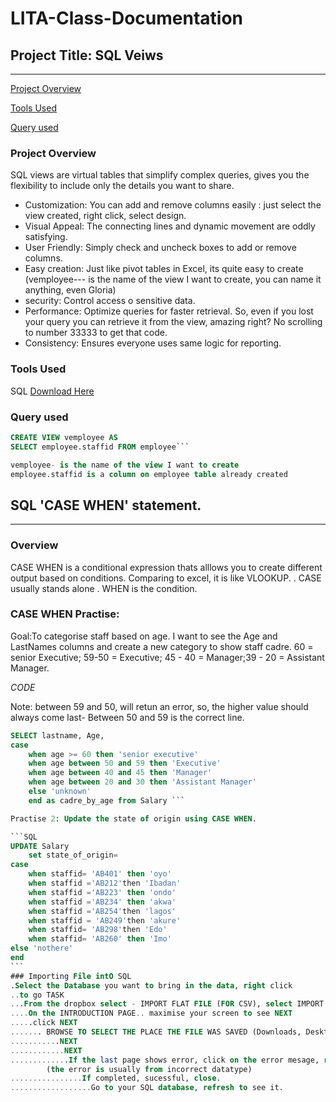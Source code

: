 # LITA-Class-Documentation
## Project Title: SQL Veiws
---
[Project Overview](#project-overview)

[Tools Used](#tools-used)

[Query used](#query-used)

### Project Overview
SQL views are virtual tables that simplify complex queries, gives you the flexibility to include only the details you want to share.
-  Customization: You can add and remove columns easily : just select the view created, right click, select design.
-  Visual Appeal: The connecting lines and dynamic movement are oddly satisfying.
-  User Friendly: Simply check and uncheck boxes to add or remove columns.
-  Easy creation: Just like pivot tables in Excel, its quite easy to create
(vemployee--- is the name of the view I want to create, you can name it anything, even Gloria)
-  security: Control access o sensitive data.
-  Performance: Optimize queries for faster retrieval. So, even if you lost your query you can retrieve it from the view, amazing right? No scrolling to number 33333 to get that code.
-  Consistency: Ensures everyone uses same logic for reporting.

### Tools Used
SQL [Download Here](https://www.microsoft.com/en-us/sql-server/sql-server-downloads)
### Query used
```sql
CREATE VIEW vemployee AS
SELECT employee.staffid FROM employee```

vemployee- is the name of the view I want to create
employee.staffid is a column on employee table already created
```

## SQL 'CASE WHEN' statement.
---
### Overview

CASE WHEN is a conditional expression thats alllows you to create different output based on conditions. Comparing to excel, it is like VLOOKUP.
. CASE usually stands alone 
. WHEN is the condition.

### CASE WHEN Practise:
Goal:To categorise staff based on age. I want to see the Age and LastNames columns and create a new category to show staff cadre.
60 = senior Executive; 59-50 = Executive; 45 - 40 = Manager;39 - 20 = Assistant Manager.

*CODE*

Note: between 59 and 50, will retun an error, so, the higher value should always come last- Between 50 and 59 is the correct line.

````SQL
SELECT lastname, Age,
case
	when age >= 60 then 'senior executive'
	when age between 50 and 59 then 'Executive'
	when age between 40 and 45 then 'Manager'
	when age between 20 and 30 then 'Assistant Manager'
	else 'unknown'
	end as cadre_by_age from Salary ```

Practise 2: Update the state of origin using CASE WHEN.

```SQL
UPDATE Salary
	set state_of_origin=
case 
	when staffid= 'AB401' then 'oyo'
	when staffid ='AB212'then 'Ibadan'
	when staffid ='AB223' then 'ondo'
	when staffid ='AB234' then 'akwa'
	when staffid ='AB254'then 'lagos'
	when staffid = 'AB249'then 'akure'
	when staffid= 'AB298'then 'Edo'
	when staffid= 'AB260' then 'Imo'
else 'nothere'
end
```
### Importing File intO SQL
.Select the Database you want to bring in the data, right click 
..to go TASK
...From the dropbox select - IMPORT FLAT FILE (FOR CSV), select IMPORT FILE (FOR EXCEL FILE)
....On the INTRODUCTION PAGE.. maximise your screen to see NEXT
.....click NEXT
....... BROWSE TO SELECT THE PLACE THE FILE WAS SAVED (Downloads, Desktop..)
...........NEXT 
............NEXT
.............If the last page shows error, click on the error mesage, read, click on previous to effect corrections
		(the error is usually from incorrect datatype)
................If completed, sucessful, close.
..................Go to your SQL database, refresh to see it.





